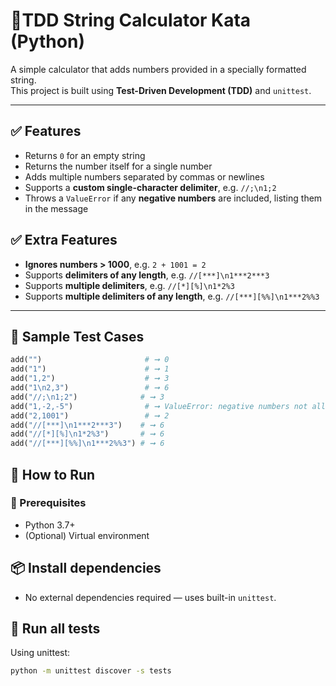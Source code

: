 # 🧮TDD String Calculator Kata (Python)

A simple calculator that adds numbers provided in a specially formatted string.  
This project is built using **Test-Driven Development (TDD)** and `unittest`.

---

## ✅ Features

- Returns `0` for an empty string
- Returns the number itself for a single number
- Adds multiple numbers separated by commas or newlines
- Supports a **custom single-character delimiter**, e.g. `//;\n1;2`
- Throws a `ValueError` if any **negative numbers** are included, listing them in the message


## ✅ Extra Features

- **Ignores numbers > 1000**, e.g. `2 + 1001 = 2`
- Supports **delimiters of any length**, e.g. `//[***]\n1***2***3`
- Supports **multiple delimiters**, e.g. `//[*][%]\n1*2%3`
- Supports **multiple delimiters of any length**, e.g. `//[***][%%]\n1***2%%3`
---

## 🧪 Sample Test Cases

```python
add("")                       # ➞ 0
add("1")                      # ➞ 1
add("1,2")                    # ➞ 3
add("1\n2,3")                 # ➞ 6
add("//;\n1;2")              # ➞ 3
add("1,-2,-5")                # ➞ ValueError: negative numbers not allowed -2, -5
add("2,1001")                 # ➞ 2
add("//[***]\n1***2***3")    # ➞ 6
add("//[*][%]\n1*2%3")       # ➞ 6
add("//[***][%%]\n1***2%%3") # ➞ 6
```

## 🚀 How to Run
### 🔧 Prerequisites
- Python 3.7+
- (Optional) Virtual environment

## 📦 Install dependencies
- No external dependencies required — uses built-in `unittest`.

## 🧪 Run all tests
Using unittest:
```bash
python -m unittest discover -s tests
```